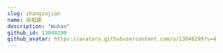 ```yaml
---
slug: zhangzujian
name: 张祖建
description: "Wuhan"
github_id: 13048299
github_avatar: https://avatars.githubusercontent.com/u/13048299?v=4
---
```


